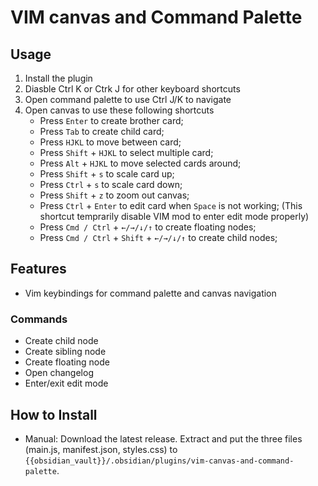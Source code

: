 # VIM canvas and Command Palette

## Usage

1. Install the plugin
2. Diasble Ctrl K or Ctrk J for other keyboard shortcuts
3. Open command palette to use Ctrl J/K to navigate
4. Open canvas to use these following shortcuts
    - Press `Enter` to create brother card;
    - Press `Tab` to create child card;
    - Press `HJKL` to move between card;
    - Press `Shift` + `HJKL` to select multiple card;
    - Press `Alt` + `HJKL` to move selected cards around;
    - Press `Shift` + `s` to scale card up;
    - Press `Ctrl` + `s` to scale card down;
    - Press `Shift` + `z` to zoom out canvas;
    - Press `Ctrl` + `Enter` to edit card when `Space` is not working; (This shortcut temprarily disable VIM mod to enter edit mode properly)
    - Press `Cmd / Ctrl` + `←/→/↓/↑` to create floating nodes;
    - Press `Cmd / Ctrl` + `Shift` + `←/→/↓/↑` to create child nodes;


## Features

- Vim keybindings for command palette and canvas navigation

### Commands

- Create child node
- Create sibling node
- Create floating node
- Open changelog
- Enter/exit edit mode


## How to Install

- Manual: Download the latest release. Extract and put the three files (main.js, manifest.json, styles.css) to `{{obsidian_vault}}/.obsidian/plugins/vim-canvas-and-command-palette`.